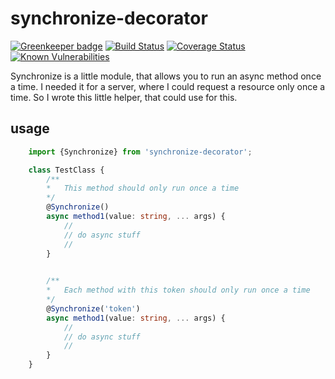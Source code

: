 # synchronize-decorator
[![Greenkeeper badge](https://badges.greenkeeper.io/Thomas-P/synchronize-decorator.svg)](https://greenkeeper.io/) [![Build Status](https://travis-ci.org/Thomas-P/synchronize-decorator.svg?branch=master)](https://travis-ci.org/Thomas-P/synchronize-decorator) [![Coverage Status](https://coveralls.io/repos/github/Thomas-P/synchronize-decorator/badge.svg)](https://coveralls.io/github/Thomas-P/synchronize-decorator) [![Known Vulnerabilities](https://snyk.io/test/github/thomas-p/synchronize-decorator/badge.svg)](https://snyk.io/test/github/thomas-p/synchronize-decorator)

Synchronize is a little module, that allows you to run an async method once a time. I needed it for a server, where I could request a resource only once a time. So I wrote this little helper, that could use for this. 

## usage
```typescript
    import {Synchronize} from 'synchronize-decorator';

    class TestClass {
        /**
        *   This method should only run once a time 
        */
        @Synchronize()
        async method1(value: string, ... args) {
            //
            // do async stuff 
            //
        }

    
        /**
        *   Each method with this token should only run once a time 
        */
        @Synchronize('token')
        async method1(value: string, ... args) {
            //
            // do async stuff 
            //
        }
    }
```